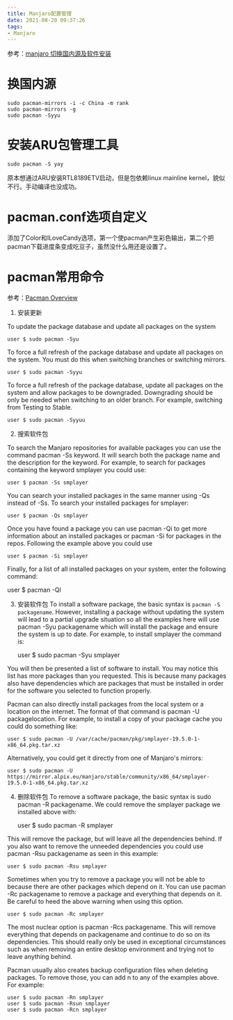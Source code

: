 ```yaml
---
title: Manjaro配置管理
date: 2021-08-20 09:37:26
tags:
- Manjaro
---
```

参考：[manjaro 切换国内源及软件安装](https://www.jianshu.com/p/2d096cd9ad61)

# 换国内源

    sudo pacman-mirrors -i -c China -m rank
    sudo pacman-mirrors -g
    sudo pacman -Syyu

# 安装ARU包管理工具 

    sudo pacman -S yay

原本想通过ARU安装RTL8189ETV启动，但是包依赖linux mainline kernel，貌似不行。手动编译也没成功。

# pacman.conf选项自定义

添加了Color和ILoveCandy选项，第一个使pacman产生彩色输出，第二个把pacman下载进度条变成吃豆子，虽然没什么用还是设置了。

# pacman常用命令

参考：[Pacman Overview](https://wiki.manjaro.org/index.php/Pacman_Overview)

1. 安装更新

To update the package database and update all packages on the system

    user $ sudo pacman -Syu

To force a full refresh of the package database and update all packages on the system. You must do this when switching branches or switching mirrors.

    user $ sudo pacman -Syyu

To force a full refresh of the package database, update all packages on the system and allow packages to be downgraded. Downgrading should be only be needed when switching to an older branch. For example, switching from Testing to Stable.

    user $ sudo pacman -Syyuu

2. 搜索软件包

To search the Manjaro repositories for available packages you can use the command pacman -Ss keyword. It will search both the package name and the description for the keyword. For example, to search for packages containing the keyword smplayer you could use:

    user $ pacman -Ss smplayer

You can search your installed packages in the same manner using -Qs instead of -Ss. To search your installed packages for smplayer:

    user $ pacman -Qs smplayer

Once you have found a package you can use pacman -Qi to get more information about an installed packages or pacman -Si for packages in the repos. Following the example above you could use

    user $ pacman -Si smplayer

Finally, for a list of all installed packages on your system, enter the following command:

user $ pacman -Ql

3. 安装软件包
To install a software package, the basic syntax is `pacman -S packagename`. However, installing a package without updating the system will lead to a partial upgrade situation so all the examples here will use pacman -Syu packagename which will install the package and ensure the system is up to date. For example, to install smplayer the command is:

    user $ sudo pacman -Syu smplayer

You will then be presented a list of software to install. You may notice this list has more packages than you requested. This is because many packages also have dependencies which are packages that must be installed in order for the software you selected to function properly.


Pacman can also directly install packages from the local system or a location on the internet. The format of that command is pacman -U packagelocation. For example, to install a copy of your package cache you could do something like:

    user $ sudo pacman -U /var/cache/pacman/pkg/smplayer-19.5.0-1-x86_64.pkg.tar.xz

Alternatively, you could get it directly from one of Manjaro's mirrors:

    user $ sudo pacman -U https://mirror.alpix.eu/manjaro/stable/community/x86_64/smplayer-19.5.0-1-x86_64.pkg.tar.xz

4. 删除软件包
To remove a software package, the basic syntax is sudo pacman -R packagename. We could remove the smplayer package we installed above with:

    user $ sudo pacman -R smplayer

This will remove the package, but will leave all the dependencies behind. If you also want to remove the unneeded dependencies you could use pacman -Rsu packagename as seen in this example:

    user $ sudo pacman -Rsu smplayer

Sometimes when you try to remove a package you will not be able to because there are other packages which depend on it. You can use pacman -Rc packagename to remove a package and everything that depends on it. Be careful to heed the above warning when using this option.

    user $ sudo pacman -Rc smplayer

The most nuclear option is pacman -Rcs packagename. This will remove everything that depends on packagename and continue to do so on its dependencies. This should really only be used in exceptional circumstances such as when removing an entire desktop environment and trying not to leave anything behind.

Pacman usually also creates backup configuration files when deleting packages. To remove those, you can add n to any of the examples above. For example:

    user $ sudo pacman -Rn smplayer
    user $ sudo pacman -Rsun smplayer
    user $ sudo pacman -Rcn smplayer
